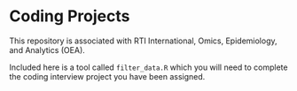 # Coding Projects
This repository is associated with RTI International, Omics, Epidemiology, and Analytics (OEA).

Included here is a tool called `filter_data.R` which you will need to complete the coding interview project you have been assigned.  
